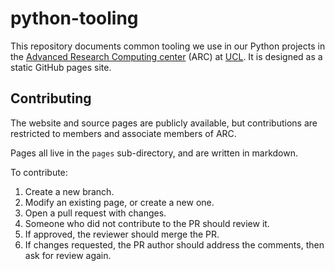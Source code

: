 # python-tooling
This repository documents common tooling we use in our Python projects in the [Advanced Research Computing center](https://www.ucl.ac.uk/arc/) (ARC) at [UCL](https://www.ucl.ac.uk).
It is designed as a static GitHub pages site.

## Contributing
The website and source pages are publicly available, but contributions are restricted to members and associate members of ARC.

Pages all live in the `pages` sub-directory, and are written in markdown.

To contribute:
1. Create a new branch.
2. Modify an existing page, or create a new one.
3. Open a pull request with changes.
4. Someone who did not contribute to the PR should review it.
5. If approved, the reviewer should merge the PR.
6. If changes requested, the PR author should address the comments, then ask for review again.
